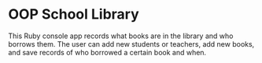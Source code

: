 # OOP School Library

This Ruby console app records what books are in the library and who borrows them. The user can add new students or teachers, add new books, and save records of who borrowed a certain book and when.
